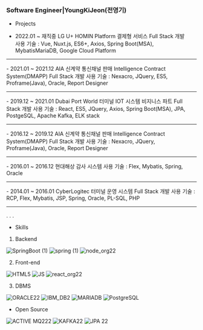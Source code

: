 ### Software Engineer|YoungKiJeon(전영기)


* Projects
- 2022.01 ~ 재직중     LG U+ HOMIN Platform 결제형 서비스 Full Stack 개발   
                       사용 기술 : Vue, Nuxt.js, ES6+, Axios, Spring Boot(MSA), MybatisMariaDB, Google Cloud Platform
<hr/>
- 2021.01 ~ 2021.12    AIA 신계약 통신채널 판매 Intelligence Contract System(DMAPP) Full Stack 개발   
                       사용 기술 : Nexacro, JQuery, ES5, Proframe(Java), Oracle, Report Designer
<hr/>
- 2019.12 ~ 2021.01    Dubai Port World 터미널 IOT 시스템 비지니스 파트 Full Stack 개발   
                       사용 기술 : React, ES5, JQuery, Axios, Spring Boot(MSA), JPA, PostgeSQL, Apache Kafka, ELK stack
<hr/>                       
- 2016.12 ~ 2019.12    AIA 신계약 통신채널 판매 Intelligence Contract System(DMAPP) Full Stack 개발    
                       사용 기술 : Nexacro, JQuery, Proframe(Java), Oracle, Report Designer
<hr/>
- 2016.01 ~ 2016.12    현대해상 감사 시스템    
                       사용 기술 : Flex, Mybatis, Spring, Oracle
<hr/>
- 2014.01 ~ 2016.01    CyberLogitec 터미널 운영 시스템 Full Stack 개발    
                       사용 기술 : RCP, Flex, Mybatis, JSP, Spring, Oracle, PL-SQL, PHP
<hr/>
.
.
.


* Skills
1. Backend

![SpringBoot (1)](https://user-images.githubusercontent.com/60690630/142000011-b18534a0-184c-43b9-8ae2-1a9a94f4e6d8.png)
![spring (1)](https://user-images.githubusercontent.com/60690630/142001009-12217047-90b6-4052-9e30-73fb308a63b7.png)
![node_org22](https://user-images.githubusercontent.com/60690630/142858450-e3fd2466-1a78-462a-b44f-b133948a157d.png)

2. Front-end

![HTML5](https://user-images.githubusercontent.com/60690630/142001106-58bcdad2-86d9-46b5-8651-823cb1af7dfe.png)
![JS](https://user-images.githubusercontent.com/60690630/142001133-831ab49d-3f35-4162-80c3-36138db2cd49.png)
![react_org22](https://user-images.githubusercontent.com/60690630/142859240-ef67ea82-32fe-4d9b-b638-91b49c3612d3.png)

3. DBMS

![ORACLE22](https://user-images.githubusercontent.com/60690630/142860601-72c667ea-2a5f-495b-95b3-dc6644a76b83.png)
![IBM_DB2](https://user-images.githubusercontent.com/60690630/142002566-4678e3a9-ed05-4d6f-9bbb-421a56201f11.png)
![MARIADB](https://user-images.githubusercontent.com/60690630/142002627-7a8a4fb5-5f21-4487-be50-f57b2b655d59.png)
![PostgreSQL](https://user-images.githubusercontent.com/60690630/142002674-6a188d18-5b98-437f-b9e4-983af7433260.png)

* Open Source

![ACTIVE MQ222](https://user-images.githubusercontent.com/60690630/142859690-7ecca44b-a1c9-495c-9994-8a822b064423.png)
![KAFKA22](https://user-images.githubusercontent.com/60690630/142860003-3062befb-eadd-4913-977c-24329ed9a457.png)
![JPA 22](https://user-images.githubusercontent.com/60690630/142860244-8dd59264-ea5f-4636-b20d-f1dcce53efd2.png)


